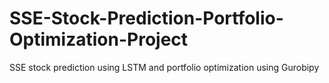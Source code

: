 # SSE-Stock-Prediction-Portfolio-Optimization-Project
SSE stock prediction using LSTM and portfolio optimization using Gurobipy
